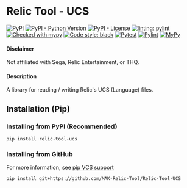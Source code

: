 # Relic Tool - UCS
[![PyPI](https://img.shields.io/pypi/v/relic-tool-ucs)](https://pypi.org/project/relic-tool-ucs/)
[![PyPI - Python Version](https://img.shields.io/pypi/pyversions/relic-tool-ucs)](https://www.python.org/downloads/)
[![PyPI - License](https://img.shields.io/pypi/l/relic-tool-ucs)](https://github.com/MAK-Relic-Tool/Relic-Tool-UCS/blob/main/LICENSE.txt)
[![linting: pylint](https://img.shields.io/badge/linting-pylint-yellowgreen)](https://github.com/PyCQA/pylint)
[![Checked with mypy](http://www.mypy-lang.org/static/mypy_badge.svg)](http://mypy-lang.org/)
[![Code style: black](https://img.shields.io/badge/code%20style-black-000000.svg)](https://github.com/psf/black)
[![Pytest](https://github.com/MAK-Relic-Tool/Relic-Tool-UCS/actions/workflows/pytest.yml/badge.svg)](https://github.com/MAK-Relic-Tool/Relic-Tool-UCS/actions/workflows/pytest.yml)
[![Pylint](https://github.com/MAK-Relic-Tool/Relic-Tool-UCS/actions/workflows/pylint.yml/badge.svg)](https://github.com/MAK-Relic-/Relic-Tool-UCS/actions/workflows/pylint.yml)
[![MyPy](https://github.com/MAK-Relic-Tool/Relic-Tool-UCS/actions/workflows/mypy.yml/badge.svg)](https://github.com/MAK-Relic-Tool/Relic-Tool-UCS/actions/workflows/mypy.yml)
#### Disclaimer
Not affiliated with Sega, Relic Entertainment, or THQ.

#### Description
A library for reading / writing Relic's UCS (Language) files.

## Installation (Pip)
### Installing from PyPI (Recommended)
```
pip install relic-tool-ucs
```
### Installing from GitHub
For more information, see [pip VCS support](https://pip.pypa.io/en/stable/topics/vcs-support/#git)
```
pip install git+https://github.com/MAK-Relic-Tool/Relic-Tool-UCS
```
